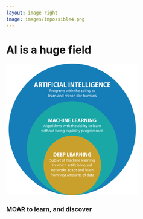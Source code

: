 ```yaml
---
layout: image-right
image: images/impossible4.png
---
```


# AI is a huge field

<img alt="venn" src="/images/venn.png" style="width: 350px; height: 350px;" />

<h3 class="mt-4 text-blue-600">
 <span class="text-4xl">MOAR to learn</span>,
 <span class="italic text-gray-400 text-2xl">and discover</span>
</h3>
